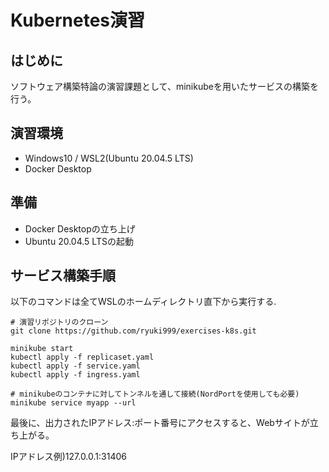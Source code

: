 # Kubernetes演習
## はじめに
ソフトウェア構築特論の演習課題として、minikubeを用いたサービスの構築を行う。

## 演習環境
* Windows10 / WSL2(Ubuntu 20.04.5 LTS)
* Docker Desktop

## 準備
* Docker Desktopの立ち上げ
* Ubuntu 20.04.5 LTSの起動

## サービス構築手順
以下のコマンドは全てWSLのホームディレクトリ直下から実行する.

```
# 演習リポジトリのクローン
git clone https://github.com/ryuki999/exercises-k8s.git

minikube start
kubectl apply -f replicaset.yaml
kubectl apply -f service.yaml
kubectl apply -f ingress.yaml

# minikubeのコンテナに対してトンネルを通して接続(NordPortを使用しても必要)
minikube service myapp --url
```

最後に、出力されたIPアドレス:ポート番号にアクセスすると、Webサイトが立ち上がる。

IPアドレス例)127.0.0.1:31406
